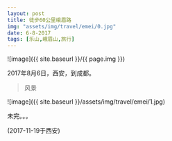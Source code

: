 ```yaml
---
layout: post
title: 徒步60公里峨眉路
img: "assets/img/travel/emei/0.jpg"
date: 6-8-2017
tags: [乐山,峨眉山,旅行]
---
```


![image]({{ site.baseurl }}/{{ page.img }})

2017年8月6日，西安，到成都。

> 风景

![image]({{ site.baseurl }}/assets/img/travel/emei/1.jpg)

未完。。。

(2017-11-19于西安)






